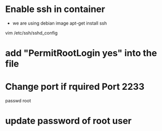Enable ssh in container
=======================
*   we are using debian image
apt-get install ssh

vim /etc/ssh/sshd_config
#   add "PermitRootLogin yes" into the file
#   Change port if rquired Port 2233


passwd root
 #   update password of root user



